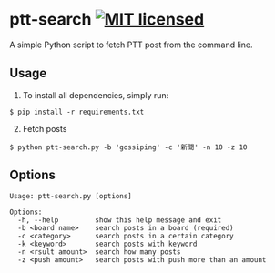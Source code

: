 # ptt-search [![MIT licensed](https://img.shields.io/badge/license-MIT-blue.svg)](LICENSE)

A simple Python script to fetch PTT post from the command line.

## Usage

1. To install all dependencies, simply run:

```
$ pip install -r requirements.txt
```

2. Fetch posts

```
$ python ptt-search.py -b 'gossiping' -c '新聞' -n 10 -z 10
```

## Options

```
Usage: ptt-search.py [options]

Options:
  -h, --help         show this help message and exit
  -b <board name>    search posts in a board (required)
  -c <category>      search posts in a certain category
  -k <keyword>       search posts with keyword
  -n <rsult amount>  search how many posts
  -z <push amount>   search posts with push more than an amount
```
